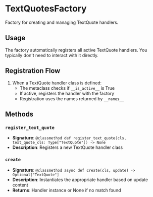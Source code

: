 # TextQuotesFactory

Factory for creating and managing TextQuote handlers.

## Usage

The factory automatically registers all active TextQuote handlers. 
You typically don't need to interact with it directly.

## Registration Flow

1. When a TextQuote handler class is defined:
   - The metaclass checks if `__is_active__` is True
   - If active, registers the handler with the factory
   - Registration uses the names returned by `__names__`

## Methods

### `register_text_quote`
- **Signature**: `@classmethod def register_text_quote(cls, text_quote_cls: Type["TextQuote"]) -> None`
- **Description**: Registers a new TextQuote handler class

### `create`
- **Signature**: `@classmethod async def create(cls, update) -> Optional["TextQuote"]`
- **Description**: Instantiates the appropriate handler based on update content
- **Returns**: Handler instance or None if no match found
